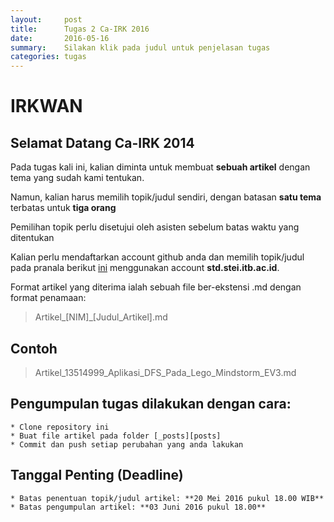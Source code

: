 ```yaml
---
layout:     post
title:      Tugas 2 Ca-IRK 2016
date:       2016-05-16
summary:    Silakan klik pada judul untuk penjelasan tugas
categories: tugas
---
```


# IRKWAN

## Selamat Datang Ca-IRK 2014

Pada tugas kali ini, kalian diminta untuk membuat **sebuah artikel** dengan tema yang sudah kami tentukan.

Namun, kalian harus memilih topik/judul sendiri, dengan batasan **satu tema** terbatas untuk **tiga orang**

Pemilihan topik perlu disetujui oleh asisten sebelum batas waktu yang ditentukan

Kalian perlu mendaftarkan account github anda dan memilih topik/judul pada pranala berikut [ini][gsheet] menggunakan account **std.stei.itb.ac.id**.

Format artikel yang diterima ialah sebuah file ber-ekstensi .md dengan format penamaan:

> Artikel_[NIM]_[Judul_Artikel].md

## Contoh

> Artikel_13514999_Aplikasi_DFS_Pada_Lego_Mindstorm_EV3.md

## Pengumpulan tugas dilakukan dengan cara:
	* Clone repository ini
	* Buat file artikel pada folder [_posts][posts]
	* Commit dan push setiap perubahan yang anda lakukan

## Tanggal Penting (Deadline)
	* Batas penentuan topik/judul artikel: **20 Mei 2016 pukul 18.00 WIB**
	* Batas pengumpulan artikel: **03 Juni 2016 pukul 18.00**

[gsheet]: <http://daringfireball.net/projects/markdown/>
[posts]: <https://github.com/irkwan/irkwan/tree/gh-pages/_posts>
[root]: <https://github.com/irkwan/pixyll/>
